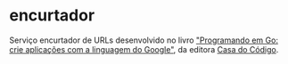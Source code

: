 encurtador
==========

Serviço encurtador de URLs desenvolvido no livro ["Programando em Go: crie aplicações com a linguagem do Google"](http://www.casadocodigo.com.br/products/livro-go), da editora [Casa do Código](http://www.casadocodigo.com.br).
